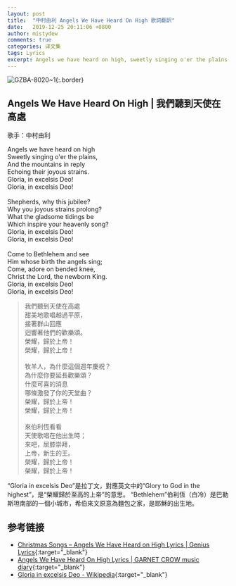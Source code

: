 ```yaml
---
layout: post
title:  "中村由利 Angels We Have Heard On High 歌詞翻訳"
date:   2019-12-25 20:11:06 +0800
author: mistydew
comments: true
categories: 译文集
tags: Lyrics
excerpt: Angels we have heard on high, sweetly singing o'er the plains, and the mountains in reply, echoing their joyous strains.
---
```

![GZBA-8020~1](/gc/assets/images/discography/dvd/GZBA-8020~1.jpg){:.border}

## Angels We Have Heard On High | 我們聽到天使在高處

歌手：中村由利

<div class="lyric-original">
<p>
Angels we have heard on high<br>
Sweetly singing o'er the plains,<br>
And the mountains in reply<br>
Echoing their joyous strains.<br>
Gloria, in excelsis Deo!<br>
Gloria, in excelsis Deo!<br>
<br>
Shepherds, why this jubilee?<br>
Why you joyous strains prolong?<br>
What the gladsome tidings be<br>
Which inspire your heavenly song?<br>
Gloria, in excelsis Deo!<br>
Gloria, in excelsis Deo!<br>
<br>
Come to Bethlehem and see<br>
Him whose birth the angels sing;<br>
Come, adore on bended knee,<br>
Christ the Lord, the newborn King.<br>
Gloria, in excelsis Deo!<br>
Gloria, in excelsis Deo!
</p>
</div>

<div class="lyric-translation">
<blockquote>
我們聽到天使在高處<br>
甜美地歌唱越過平原，<br>
接著群山回應<br>
迴響著他們的歡樂頌。<br>
榮耀，歸於上帝！<br>
榮耀，歸於上帝！<br>
<br>
牧羊人，為什麼這個週年慶祝？<br>
為什麼你要延長歡樂頌？<br>
什麼可喜的消息<br>
哪條激發了你的天堂曲？<br>
榮耀，歸於上帝！<br>
榮耀，歸於上帝！<br>
<br>
來伯利恆看看<br>
天使歌唱在他出生時；<br>
來吧，屈膝崇拜，<br>
上帝，新生的王。<br>
榮耀，歸於上帝！<br>
榮耀，歸於上帝！
</blockquote>
</div>

“Gloria in excelsis Deo”是拉丁文，對應英文中的“Glory to God in the highest”，是“榮耀歸於至高的上帝”的意思。
“Bethlehem”伯利恆（白冷）是巴勒斯坦南部的一個小城市，希伯來文原意為麵包之家，是耶穌的出生地。

## 参考链接

* [Christmas Songs – Angels We Have Heard on High Lyrics \| Genius Lyrics](https://genius.com/Christmas-songs-angels-we-have-heard-on-high-lyrics){:target="_blank"}
* [Angels We Have Heard On High Lyrics \| GARNET CROW music diary](https://mistydew.github.io/gc/lyrics/featuring/Angels%20We%20Have%20Heard%20On%20High.html){:target="_blank"}
* [Gloria in excelsis Deo - Wikipedia](https://en.wikipedia.org/wiki/Gloria_in_excelsis_Deo){:target="_blank"}
